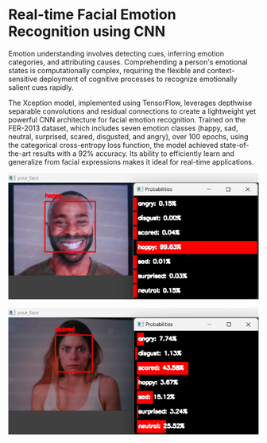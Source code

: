 # Real-time Facial Emotion Recognition using CNN

Emotion understanding involves detecting cues, inferring emotion categories, and attributing causes. Comprehending a person's emotional states is computationally complex, requiring the flexible and context-sensitive deployment of cognitive processes to recognize emotionally salient cues rapidly.

The Xception model, implemented using TensorFlow, leverages depthwise separable convolutions and residual connections to create a lightweight yet powerful CNN architecture for facial emotion recognition. Trained on the FER-2013 dataset, which includes seven emotion classes (happy, sad, neutral, surprised, scared, disgusted, and angry), over 100 epochs, using the categorical cross-entropy loss function, the model achieved state-of-the-art results with a 92% accuracy. Its ability to efficiently learn and generalize from facial expressions makes it ideal for real-time applications.

![alt text](reports/images/happy_face.png "happy_face")

![alt text](reports/images/scared_face.png "scared_face")